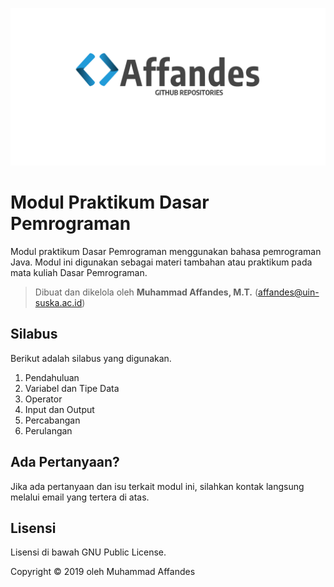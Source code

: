 ![](image/affrep.png)

# Modul Praktikum Dasar Pemrograman

Modul praktikum Dasar Pemrograman menggunakan bahasa pemrograman Java. Modul ini digunakan sebagai materi tambahan atau praktikum pada mata kuliah Dasar Pemrograman. 

> Dibuat dan dikelola oleh **Muhammad Affandes, M.T.** ([affandes@uin-suska.ac.id]())



## Silabus

Berikut adalah silabus yang digunakan.

1. Pendahuluan
2. Variabel dan Tipe Data
3. Operator
4. Input dan Output
5. Percabangan
6. Perulangan



## Ada Pertanyaan?

Jika ada pertanyaan dan isu terkait modul ini, silahkan kontak langsung melalui email yang tertera di atas.



## Lisensi

Lisensi di bawah GNU Public License.

Copyright © 2019 oleh Muhammad Affandes